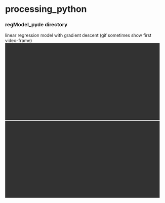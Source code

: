 # processing_python

### regModel_pyde directory
linear regression model with gradient descent
(gif sometimes show first video-frame)
![](regression_model.gif)